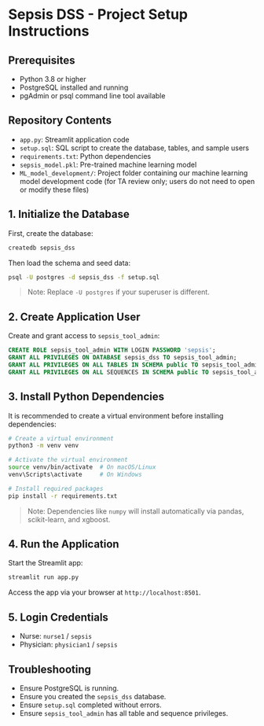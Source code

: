 # Sepsis DSS - Project Setup Instructions

## Prerequisites

- Python 3.8 or higher
- PostgreSQL installed and running
- pgAdmin or psql command line tool available

## Repository Contents

- `app.py`: Streamlit application code
- `setup.sql`: SQL script to create the database, tables, and sample users
- `requirements.txt`: Python dependencies
- `sepsis_model.pkl`: Pre-trained machine learning model
- `ML_model_development/`: Project folder containing our machine learning model development code (for TA review only; users do not need to open or modify these files)

## 1. Initialize the Database

First, create the database:

```bash
createdb sepsis_dss
```

Then load the schema and seed data:

```bash
psql -U postgres -d sepsis_dss -f setup.sql
```

> Note: Replace `-U postgres` if your superuser is different.

## 2. Create Application User

Create and grant access to `sepsis_tool_admin`:

```sql
CREATE ROLE sepsis_tool_admin WITH LOGIN PASSWORD 'sepsis';
GRANT ALL PRIVILEGES ON DATABASE sepsis_dss TO sepsis_tool_admin;
GRANT ALL PRIVILEGES ON ALL TABLES IN SCHEMA public TO sepsis_tool_admin;
GRANT ALL PRIVILEGES ON ALL SEQUENCES IN SCHEMA public TO sepsis_tool_admin;
```

## 3. Install Python Dependencies

It is recommended to create a virtual environment before installing dependencies:

```bash
# Create a virtual environment
python3 -m venv venv

# Activate the virtual environment
source venv/bin/activate  # On macOS/Linux
venv\Scripts\activate     # On Windows

# Install required packages
pip install -r requirements.txt
```

> Note: Dependencies like `numpy` will install automatically via pandas, scikit-learn, and xgboost.


## 4. Run the Application

Start the Streamlit app:

```bash
streamlit run app.py
```

Access the app via your browser at `http://localhost:8501`.

## 5. Login Credentials

- Nurse: `nurse1` / `sepsis`
- Physician: `physician1` / `sepsis`

## Troubleshooting

- Ensure PostgreSQL is running.
- Ensure you created the `sepsis_dss` database.
- Ensure `setup.sql` completed without errors.
- Ensure `sepsis_tool_admin` has all table and sequence privileges.
